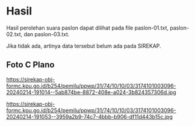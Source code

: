# Hasil

Hasil perolehan suara paslon dapat dilihat pada file paslon-01.txt, paslon-02.txt, dan paslon-03.txt.

Jika tidak ada, artinya data tersebut belum ada pada SIREKAP.

## Foto C Plano

https://sirekap-obj-formc.kpu.go.id/b254/pemilu/ppwp/31/74/10/10/03/3174101003096-20240214-191014--5ab874be-8872-408e-a024-3b824357306d.jpg

https://sirekap-obj-formc.kpu.go.id/b254/pemilu/ppwp/31/74/10/10/03/3174101003096-20240214-191053--3959a2b9-74c7-4bbb-b906-df11d443b15c.jpg
